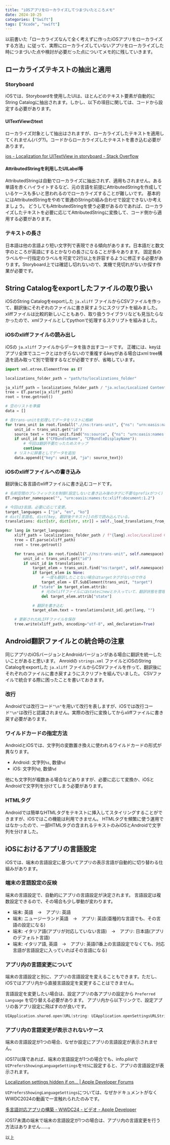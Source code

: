```yaml
---
title: "iOSアプリをローカライズしてつまづいたところメモ"
date: 2024-10-25
categories: ["Swift"]
tags: ["Xcode", "swift"]
---
```


以前書いた「ローカライズなんて全く考えずに作ったiOSアプリをローカライズする方法」に従って、実際にローカライズしていないアプリをローカライズした時につまづいた点や検討が必要だった点についてメモ的に残していきます。

## ローカライズテキストの抽出と適用

### Storyboard

iOSでは、Storyboardを使用したUIは、ほとんどのテキスト要素が自動的にString Catalogに抽出されます。しかし、以下の項目に関しては、コードから設定する必要があります。

#### UITextViewのtext

ローカライズ対象として抽出はされますが、ローカライズしたテキストを適用してくれません(バグ?)。コードからローカライズしたテキストを書き込む必要があります。

[ios - Localization for UITextView in storyboard - Stack Overflow](https://stackoverflow.com/questions/20038048/localization-for-uitextview-in-storyboard)

#### AttributedStringを利用したUILabel等

AttributedStringは自動でローカライズに抽出されず、適用もされません。ある単語を赤くハイライトするなど、元の言語を前提にAttributedStringを作成しているケースも多いと思われるのでローカライズすることが難しいです。
基本的にはAttributedStringをやめて普通のStringの組み合わせで設定できないか考えましょう。
どうしてもAttributedStringを使う必要があるのであれば、ローカライズしたテキストを必要に応じてAttributedStringに変換して、コード側から適用する必要があります。

### テキストの長さ

日本語は他の言語より短い文字列で表現できる傾向があります。日本語だと数文字のところが英語にするとかなりの長さになることが多々あります。
固定長のラベルや一行指定のラベルを可変で2行以上を許容するように修正する必要があります。Storyboard上では確認し切れないので、実機で見切れがないか探す作業が必要です。


## String Catalogをexportしたファイルの取り扱い

iOSのString Catalogをexportした `ja.xliff` ファイルからCSVファイルを作って、翻訳後にそれぞれのファイルに書き戻すようにスクリプトを組みました。
xliffファイルは比較的新しいこともあり、取り扱うライブラリなども見当たらなかったので、xmlファイルとしてpythonで処理するスクリプトを組みました。

### iOSのxliffファイルの読み出し

iOSの `ja.xliff` ファイルからデータを抜き出すコードです。
正確には、keyはアプリ全体でユニークとはかぎらないので重複するkeyがある場合はxml tree構造を読み取って別で管理するなどが必要ですが、省略しています。

```python
import xml.etree.ElementTree as ET

localizations_folder_path = "path/to/localizations_folder"

ja_xliff_path = localizations_folder_path / "ja.xcloc/Localized Contents/ja.xliff"
tree = ET.parse(ja_xliff_path)
root = tree.getroot()

# 空のリストを準備
data = []

# 各trans-unitを処理してデータをリストに格納
for trans_unit in root.findall(".//ns:trans-unit", {"ns": "urn:oasis:names:tc:xliff:document:1.2"}):
    unit_id = trans_unit.get("id")
    source_text = trans_unit.find("ns:source", {"ns": "urn:oasis:names:tc:xliff:document:1.2"}).text
    if unit_id in ("CFBundleName", "CFBundleDisplayName"):
        # 今回は翻訳不要だったためスキップ
        continue
    # リストに辞書としてデータを追加
    data.append({"key": unit_id, "ja": source_text})
```

### iOSのxliffファイルへの書き込み

翻訳後に各言語のxliffファイルに書き込むコードです。

```python
# 名前空間のプレフィックスを制御(設定しないと書き込み後のタグに不要なprefixがつく)
ET.register_namespace("", "urn:oasis:names:tc:xliff:document:1.2")

# 今回は3言語。必要に応じて変更。
target_languages = ["ja", "en", "ko"]
# dict[言語名, dict[key, 翻訳後テキスト]]の形で読み込んでいる。
translations: dict[str, dict[str, str]] = self._load_translations_from_csv(csv_file_path)

for lang in target_languages:
    xliff_path = localizations_folder_path / f"{lang}.xcloc/Localized Contents/{lang}.xliff"
    tree = ET.parse(xliff_path)
    root = tree.getroot()

    for trans_unit in root.findall(".//ns:trans-unit", self.namespace):
        unit_id = trans_unit.get("id")
        if unit_id in translations:
            target_elem = trans_unit.find("ns:target", self.namespace)
            if target_elem is None:
                # 一度も翻訳したことない場合はtargetタグがないので作る
                target_elem = ET.SubElement(trans_unit, "target")
            if "state" in target_elem.attrib:
                # 元のxliffファイルにはstateにnewとか入っていて、翻訳状態を管理している。書き込むときは消す必要がある。。
                del target_elem.attrib["state"]

            # 翻訳を書き込む
            target_elem.text = translations[unit_id].get(lang, "")

    # 更新されたXLIFFファイルを保存
    tree.write(xliff_path, encoding="utf-8", xml_declaration=True)
```

## Android翻訳ファイルとの統合時の注意

同じアプリのiOSバージョンとAndroidバージョンがある場合に翻訳を統一したいことがあると思います。
Anroidの `strings.xml` ファイルとiOSのString Catalogをexportした `ja.xliff` ファイルからCSVファイルを作って、翻訳後にそれぞれのファイルに書き戻すようにスクリプトを組んでいました。
CSVファイルで統合する際に困ったことを書いておきます。

### 改行

Androidでは改行コード`"\n"`を用いて改行を表しますが、iOSでは改行コード`"\n"`は改行と認識されません。実際の改行に変換してからxliffファイルに書き戻す必要があります。

### ワイルドカードの指定方法

AndroidとiOSでは、文字列の変数置き換えに使われるワイルドカードの形式が異なります。

- Android: 文字列`%s`, 数値`%d`
- iOS: 文字列`%@`, 数値`%d`

他にも文字列が複数ある場合などありますが、必要に応じて変換か、iOSとAndroidで文字列を分けてしまう必要があります。

### HTMLタグ

Androidでは簡単なHTMLタグをテキストに挿入してスタイリングすることができますが、iOSではこの機能は利用できません。
HTMLタグを頻繁に使う運用ではなかったので、一部HTMLタグの含まれるテキストのみiOSとAndroidで文字列を分けました。


## iOSにおけるアプリの言語設定

iOSでは、端末の言語設定に基づいてアプリの表示言語が自動的に切り替わる仕組みがあります。

### 端末の言語設定の反映

端末の言語設定で、自動的にアプリの言語設定が決定されます。
言語設定は複数設定できるので、その場合も少し挙動が変わります。

- 端末: 英語　→　アプリ: 英語
- 端末: ニュージーランド英語　→　アプリ: 英語(亜種的な言語でも、その言語の設定になる)
- 端末: イタリア語(アプリが対応していない言語)　→　アプリ: 日本語(アプリのデフォルト言語)
- 端末: イタリア語, 英語　→　アプリ: 英語(1番上の言語設定でなくても、対応言語が言語設定に入っていればその言語になる)

### アプリ内の言語変更について

端末の言語設定と別に、アプリの言語設定を変えることもできます。ただし、iOSではアプリ内から直接言語設定を変更することはできません。

言語設定を変更したい場合は、設定アプリの各アプリの設定から `Preferred Language` を切り替える必要があります。
アプリ内から以下リンクで、設定アプリの各アプリ設定に飛ばすのが良いです。

```swift
UIApplication.shared.open(URL(string: UIApplication.openSettingsURLString)!)
```

### アプリ内の言語変更が表示されないケース

端末の言語設定が1つの場合、なぜか設定にアプリの言語設定が表示されません。

iOS17以降であれば、端末の言語設定が1つの場合でも、info.plistで`UIPrefersShowingLanguageSettings`を`YES`に設定すると、アプリの言語設定が表示されます。

[Localization settings hidden if on… | Apple Developer Forums](https://forums.developer.apple.com/forums/thread/721302)

`UIPrefersShowingLanguageSettings`については、なぜかドキュメントがなくWWDC2024の動画で一言触れられたのみです。

[多言語対応アプリの構築 - WWDC24 - ビデオ - Apple Developer](https://developer.apple.com/jp/videos/play/wwdc2024/10185/)

iOS17未満の端末で端末の言語設定が1つの場合は、アプリ内の言語変更を行う方法はありません……。


以上
